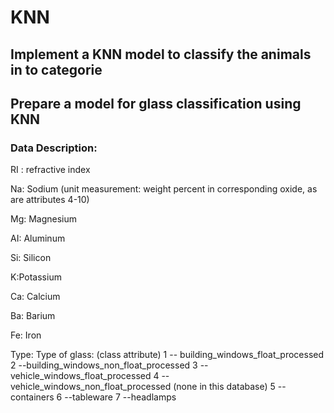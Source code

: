 # KNN
## Implement a KNN model to classify the animals in to categorie


## Prepare a model for glass classification using KNN

### Data Description:
RI : refractive index

Na: Sodium (unit measurement: weight percent in corresponding oxide, as are attributes 4-10)

Mg: Magnesium

AI: Aluminum

Si: Silicon

K:Potassium

Ca: Calcium

Ba: Barium

Fe: Iron

Type: Type of glass: (class attribute)
1 -- building_windows_float_processed
 2 --building_windows_non_float_processed
 3 --vehicle_windows_float_processed
 4 --vehicle_windows_non_float_processed (none in this database)
 5 --containers
 6 --tableware
 7 --headlamps





